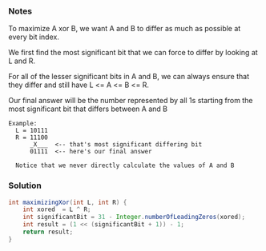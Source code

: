 ### Notes

To maximize A xor B, we want A and B to differ as much as possible at every bit index.

We first find the most significant bit that we can force to differ by looking at L and R.

For all of the lesser significant bits in A and B, we can always ensure that they differ and still have L <= A <= B <= R.

Our final answer will be the number represented by all 1s starting from the most significant bit that differs between A and B

```
Example:
  L = 10111   
  R = 11100
      _X___  <-- that's most significant differing bit
      01111  <-- here's our final answer

  Notice that we never directly calculate the values of A and B
```
### Solution

```java
int maximizingXor(int L, int R) {
    int xored  = L ^ R;
    int significantBit = 31 - Integer.numberOfLeadingZeros(xored);
    int result = (1 << (significantBit + 1)) - 1;
    return result;
}
```
